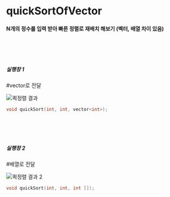 # quickSortOfVector
#### N개의 정수를 입력 받아 빠른 정렬로 재배치 해보기 (벡터, 배열 차이 있음)
<br/>
<br/>
<br/>

##### 실행창 1

#vector로 전달


![퀵정렬 결과](https://user-images.githubusercontent.com/68893329/206371309-c20c1db1-56a5-4027-8710-9fc11ed4f0c5.png)

 ``` C++
void quickSort(int, int, vector<int>);
 ``` 
<br/>
<br/>
<br/>

##### 실행창 2

#배열로 전달


![퀵정렬 결과 2](https://user-images.githubusercontent.com/68893329/206375405-9640bcb1-9fed-4793-b2b9-d5a37e1eb8e1.png)


 ``` C++
void quickSort(int, int, int []);
 ``` 
